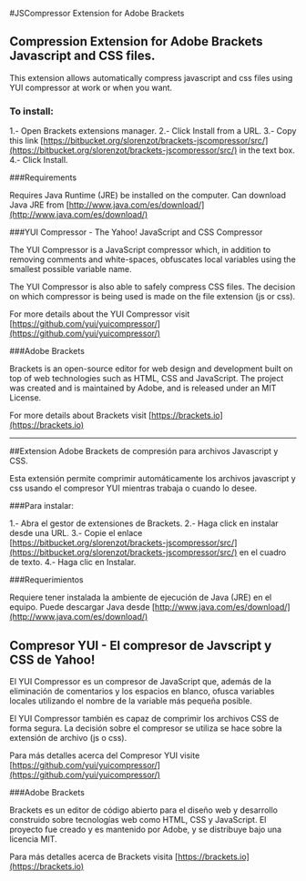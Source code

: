 #JSCompressor Extension for Adobe Brackets

## Compression Extension for Adobe Brackets Javascript and CSS files.

This extension allows automatically compress javascript and css files using YUI compressor at work or when you want. 

### To install:

1.- Open Brackets extensions manager.
2.- Click Install from a URL.
3.- Copy this link [https://bitbucket.org/slorenzot/brackets-jscompressor/src/](https://bitbucket.org/slorenzot/brackets-jscompressor/src/) in the text box.
4.- Click Install.


###Requirements

Requires Java Runtime (JRE) be installed on the computer. Can download Java JRE from [http://www.java.com/es/download/](http://www.java.com/es/download/)


###YUI Compressor - The Yahoo! JavaScript and CSS Compressor

The YUI Compressor is a JavaScript compressor which, in addition to removing comments and white-spaces, obfuscates local variables using the smallest possible variable name.

The YUI Compressor is also able to safely compress CSS files. The decision on which compressor is being used is made on the file extension (js or css).


For more details about the YUI Compressor visit [https://github.com/yui/yuicompressor/](https://github.com/yui/yuicompressor/)


###Adobe Brackets

Brackets is an open-source editor for web design and development built on top of web technologies such as HTML, CSS and JavaScript. The project was created and is maintained by Adobe, and is released under an MIT License.


For more details about Brackets visit [https://brackets.io](https://brackets.io)

------------------------------------------------


##Extension Adobe Brackets de compresión para archivos Javascript y CSS.

Esta extensión permite comprimir automáticamente los archivos javascript y css usando el compresor YUI mientras trabaja o cuando lo desee. 

###Para instalar:

1.- Abra el gestor de extensiones de Brackets.
2.- Haga click en instalar desde una URL.
3.- Copie el enlace [https://bitbucket.org/slorenzot/brackets-jscompressor/src/](https://bitbucket.org/slorenzot/brackets-jscompressor/src/) en el cuadro de texto.
4.- Haga clic en Instalar.

###Requerimientos

Requiere tener instalada la ambiente de ejecución de Java (JRE) en el equipo. Puede descargar Java desde [http://www.java.com/es/download/](http://www.java.com/es/download/)

## Compresor YUI - El compresor de Javscript y CSS de Yahoo!

El YUI Compressor es un compresor de JavaScript que, además de la eliminación de comentarios y los espacios en blanco, ofusca variables locales utilizando el nombre de la variable más pequeña posible.

El YUI Compressor también es capaz de comprimir los archivos CSS de forma segura. La decisión sobre el compresor se utiliza se hace sobre la extensión de archivo (js o css).

Para más detalles acerca del Compresor YUI visite [https://github.com/yui/yuicompressor/](https://github.com/yui/yuicompressor/)

###Adobe Brackets

Brackets es un editor de código abierto para el diseño web y desarrollo construido sobre tecnologías web como HTML, CSS y JavaScript. El proyecto fue creado y es mantenido por Adobe, y se distribuye bajo una licencia MIT.


Para más detalles acerca de Brackets visita [https://brackets.io](https://brackets.io)